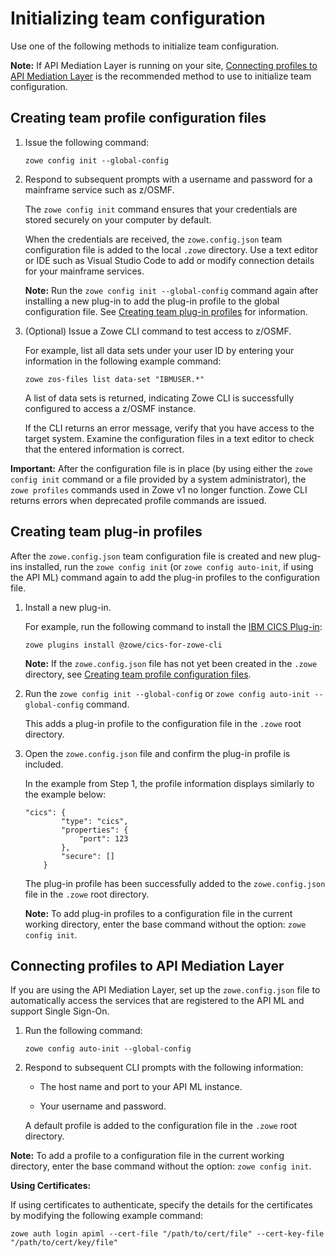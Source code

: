 # Initializing team configuration

Use one of the following methods to initialize team configuration.

**Note:** If API Mediation Layer is running on your site, [Connecting profiles to API Mediation Layer](#connecting-profiles-to-api-mediation-layer) is the recommended method to use to initialize team configuration.

## Creating team profile configuration files

1. Issue the following command:

    ```
    zowe config init --global-config
    ```

2. Respond to subsequent prompts with a username and password for a mainframe service such as z/OSMF.

    The `zowe config init` command ensures that your credentials are stored securely on your computer by default.

    When the credentials are received, the `zowe.config.json` team configuration file is added to the local `.zowe` directory. Use a text editor or IDE such as Visual Studio Code to add or modify connection details for your mainframe services.

    **Note:** Run the `zowe config init --global-config` command again after installing a new plug-in to add the plug-in profile to the global configuration file. See [Creating team plug-in profiles](#creating-team-plug-in-profiles) for information.

3.  (Optional) Issue a Zowe CLI command to test access to z/OSMF.

    For example, list all data sets under your user ID by entering your information in the following example command:
    ```
    zowe zos-files list data-set "IBMUSER.*"
    ```

    A list of data sets is returned, indicating Zowe CLI is successfully configured to access a z/OSMF instance.

    If the CLI returns an error message, verify that you have access to the target system. Examine the configuration files in a text editor to check that the entered information is correct.

**Important:** After the configuration file is in place (by using either the `zowe config init` command or a file provided by a system administrator), the `zowe profiles` commands used in Zowe v1 no longer function. Zowe CLI returns errors when deprecated profile commands are issued.

## Creating team plug-in profiles

After the `zowe.config.json` team configuration file is created and new plug-ins installed, run the `zowe config init` (or `zowe config auto-init`, if using the API ML) command again to add the plug-in profiles to the configuration file.

1. Install a new plug-in.

    For example, run the following command to install the [IBM CICS Plug-in](../user-guide/cli-cicsplugin.md):

    ```
    zowe plugins install @zowe/cics-for-zowe-cli
    ```

    **Note:** If the `zowe.config.json` file has not yet been created in the `.zowe` directory, see [Creating team profile configuration files](#creating-team-profile-configuration-files).

2. Run the `zowe config init --global-config` or `zowe config auto-init --global-config` command.

    This adds a plug-in profile to the configuration file in the `.zowe` root directory.

3. Open the `zowe.config.json` file and confirm the plug-in profile is included.
    
    In the example from Step 1, the profile information displays similarly to the example below:

    ```
    "cics": {
            "type": "cics",
            "properties": {
                "port": 123
            },
            "secure": []
        }
    ```

    The plug-in profile has been successfully added to the `zowe.config.json` file in the `.zowe` root directory.

    **Note:** To add plug-in profiles to a configuration file in the current working directory, enter the base command without the option: `zowe config init`.

## Connecting profiles to API Mediation Layer

If you are using the API Mediation Layer, set up the `zowe.config.json` file to automatically access the services that are registered to the API ML and support Single Sign-On.

1. Run the following command:

    ```
    zowe config auto-init --global-config
    ```

2. Respond to subsequent CLI prompts with the following information:

    - The host name and port to your API ML instance.
    
    - Your username and password.

    A default profile is added to the configuration file in the `.zowe` root directory.

**Note:** To add a profile to a configuration file in the current working directory, enter the base command without the option: `zowe config init`.

**Using Certificates:**

If using certificates to authenticate, specify the details for the certificates by modifying the following example command:

```
zowe auth login apiml --cert-file "/path/to/cert/file" --cert-key-file "/path/to/cert/key/file"
```
